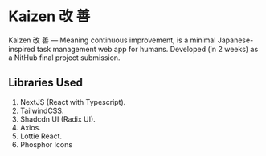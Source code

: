 # Kaizen 改 善 

Kaizen 改 善 — Meaning continuous improvement, is a minimal Japanese-inspired task management web app for humans. Developed (in 2 weeks) as a NitHub final project submission.

## Libraries Used

1. NextJS (React with Typescript).
2. TailwindCSS.
3. Shadcdn UI (Radix UI).
4. Axios.
5. Lottie React.
6. Phosphor Icons